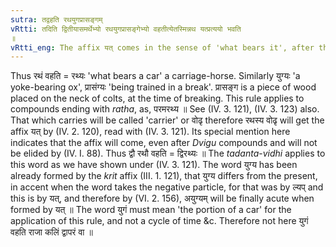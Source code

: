 ```yaml
---
sutra: तद्वहति रथयुगप्रासङ्गम्
vRtti: तदिति द्वितीयासमर्थेभ्यो रथयुगप्रासङ्गेभ्यो वहतीत्येतस्मिन्नथ यत्प्रत्ययो भवति
॥
vRtti_eng: The affix यत् comes in the sense of 'what bears it', after the words '_ratha_', '_yuga_', and '_prasanga_', being in the second case in construction.
---
```

Thus रथं वहति = रथ्यः 'what bears a car' a carriage-horse. Similarly युग्यः 'a yoke-bearing ox', प्रासंग्यः 'being trained in a break'. प्रासङ्ग is a piece of wood placed on the neck of colts, at the time of breaking. This rule applies to compounds ending with _ratha_, as, परमरथ्य ॥ See (IV. 3. 121), (IV. 3. 123) also. That which carries will be called 'carrier' or वोढृ therefore रथस्य वोढृ will get the affix यत् by (IV. 2. 120), read with (IV. 3. 121). Its special mention here indicates that the affix will come, even after _Dvigu_ compounds and will not be elided by (IV. I. 88). Thus द्वौ रथौ वहति = द्विरथ्यः ॥ The _tadanta_-_vidhi_ applies to this word as we have shown under (IV. 3. 121). The word युग्य has been already formed by the _krit_ affix (III. 1. 121), that युग्य differs from the present, in accent when the word takes the negative particle, for that was by ल्यप् and this is by यत्, and therefore by (VI. 2. 156), अयुग्यम् will be finally acute when formed by यत् ॥ The word युगं must mean 'the portion of a car' for the application of this rule, and not a cycle of time &c. Therefore not here युगं वहति राजा कलिं द्वापरं वा ॥
